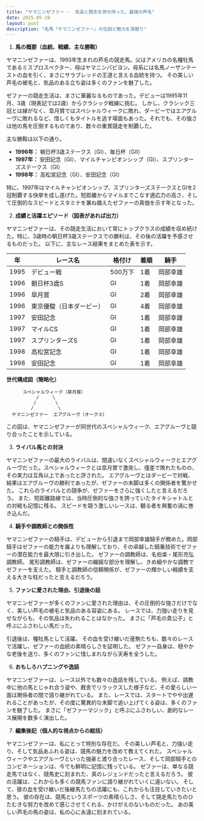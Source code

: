 ```yaml
---
title: "ヤマニンゼファー -  気品と闘志を併せ持った、最強の芦毛"
date: 2025-05-19
layout: post
description: "名馬『ヤマニンゼファー』の伝説と魅力を深堀り"
---
```


1. **馬の概要（血統、戦績、主な勝鞍）**

ヤマニンゼファーは、1993年生まれの芦毛の競走馬。父はアメリカの名種牡馬であるミスプロスペクター、母はヤマニンパピヨン。母系には名馬ノーザンテーストの血を引く、まさにサラブレッドの王道と言える血統を持つ。  その美しい芦毛の被毛と、気品のある立ち姿は多くのファンを魅了した。

ゼファーの競走生活は、まさに華麗なるものであった。デビューは1995年11月、3歳（現表記では2歳）からクラシック戦線に挑む。  しかし、クラシック三冠とは縁がなく、皐月賞ではスペシャルウィークに敗れ、ダービーではエアグルーヴに敗れるなど、惜しくもタイトルを逃す場面もあった。それでも、その強さは他の馬を圧倒するものであり、数々の重賞競走を制覇した。

主な勝鞍は以下の通り。

* **1996年：** 朝日杯3歳ステークス（GI）、毎日杯（GII）
* **1997年：** 安田記念（GI）、マイルチャンピオンシップ（GI）、スプリンターズステークス（GI）
* **1998年：** 高松宮記念（GI）、安田記念（GI）

特に、1997年はマイルチャンピオンシップ、スプリンターズステークスとGIを2冠制覇する快挙を成し遂げた。短距離からマイルまでこなす適応力の高さ、そして圧倒的なスピードとスタミナを兼ね備えたゼファーの真価を示す年となった。


2. **成績と活躍エピソード（図表があれば出力）**

ヤマニンゼファーは、その競走生活において常にトップクラスの成績を収め続けた。特に、3歳時の朝日杯3歳ステークスでの勝利は、その後の活躍を予感させるものだった。  以下に、主なレース結果をまとめた表を示す。

| 年 | レース名          | 格付け | 着順 | 騎手      |
|---|-----------------|-------|-----|-----------|
| 1995 | デビュー戦        | 500万下 | 1着 |  岡部幸雄 |
| 1996 | 朝日杯3歳S       | GI    | 1着 |  岡部幸雄 |
| 1996 | 皐月賞           | GI    | 2着 |  岡部幸雄 |
| 1996 | 東京優駿（日本ダービー）| GI    | 4着 |  岡部幸雄 |
| 1997 | 安田記念         | GI    | 1着 |  岡部幸雄 |
| 1997 | マイルCS         | GI    | 1着 |  岡部幸雄 |
| 1997 | スプリンターズS    | GI    | 1着 |  岡部幸雄 |
| 1998 | 高松宮記念       | GI    | 1着 |  岡部幸雄 |
| 1998 | 安田記念         | GI    | 1着 |  岡部幸雄 |


**世代構成図（簡略化）**

```
      スペシャルウィーク（皐月賞）
           /     \
          /       \
         /         \
  ヤマニンゼファー  エアグルーヴ（オークス）
```

この図は、ヤマニンゼファーが同世代のスペシャルウィーク、エアグルーヴと競り合ったことを示している。


3. **ライバル馬との対決**

ヤマニンゼファーの最大のライバルは、間違いなくスペシャルウィークとエアグルーヴだった。スペシャルウィークとは皐月賞で激突し、僅差で敗れたものの、その実力は互角以上であったと評された。  エアグルーヴとはダービーで対戦、結果はエアグルーヴの勝利であったが、ゼファーの末脚は多くの関係者を驚かせた。  これらのライバルとの競争が、ゼファーをさらに強くしたと言えるだろう。  また、短距離路線では、当時圧倒的な強さを誇っていたタイキシャトルとの対戦も記憶に残る。  スピードを競う激しいレースは、観る者を興奮の渦に巻き込んだ。


4. **騎手や調教師との関係性**

ヤマニンゼファーの騎手は、デビューから引退まで岡部幸雄騎手が務めた。岡部騎手はゼファーの能力を誰よりも理解しており、その卓越した騎乗技術でゼファーの潜在能力を最大限に引き出した。  ゼファーの調教師は、名伯楽・尾形充弘調教師。  尾形調教師は、ゼファーの繊細な部分を理解し、きめ細やかな調教でゼファーを支えた。  騎手と調教師の信頼関係が、ゼファーの輝かしい戦績を支える大きな柱だったと言えるだろう。


5. **ファンに愛された理由、引退後の話**

ヤマニンゼファーが多くのファンに愛された理由は、その圧倒的な強さだけでなく、美しい芦毛の被毛と気品のある容姿にある。  レースでは、力強い走りを見せながらも、その気品は失われることはなかった。  まさに「芦毛の貴公子」と呼ぶにふさわしい馬だった。

引退後は、種牡馬として活躍。  その血を受け継いだ産駒たちも、数々のレースで活躍し、ゼファーの血統の素晴らしさを証明した。  ゼファー自身は、穏やかな老後を送り、多くのファンに惜しまれながら天寿を全うした。


6. **おもしろハプニングや逸話**

ヤマニンゼファーは、レース以外でも数々の逸話を残している。  例えば、調教中に他の馬とじゃれ合う姿や、厩舎でリラックスした様子など、その愛らしい一面は関係者の間で語り継がれている。  また、レースでは、スタートでやや出遅れることがあったが、その度に驚異的な末脚で追い上げてくる姿は、多くのファンを魅了した。  まさに「ゼファーマジック」と呼ぶにふさわしい、劇的なレース展開を数多く演出した。


7. **編集後記（個人的な視点からの総括）**

ヤマニンゼファーは、私にとって特別な存在だ。  その美しい芦毛と、力強い走り、そして気品あふれる姿は、競馬の魅力を改めて教えてくれた。  スペシャルウィークやエアグルーヴといった強豪と渡り合ったレース、そして岡部騎手とのコンビネーションは、今でも鮮明に記憶に残っている。  ゼファーは、単なる競走馬ではなく、競馬史に刻まれた、真のレジェンドだったと言えるだろう。  彼の活躍は、これからも多くの競馬ファンに語り継がれていくに違いない。  そして、彼の血を受け継いだ後継馬たちの活躍にも、これからも注目していきたいと思う。  彼の存在は、競馬というスポーツの素晴らしさ、そして競走馬たちのひたむきな努力を改めて感じさせてくれる、かけがえのないものだった。  あの美しい芦毛の馬の姿は、私の心に永遠に刻まれている。
